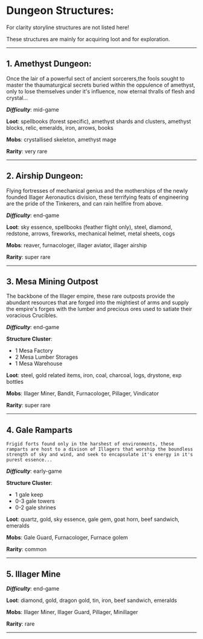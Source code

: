 # Dungeon Structures:

For clarity storyline structures are not listed here!

These structures are mainly for acquiring loot and for exploration.

---

## 1. Amethyst Dungeon:

   Once the lair of a powerful sect of ancient sorcerers,the fools sought to master the thaumaturgical secrets buried within the oppulence of amethyst, only to lose themselves under it's influence, now eternal thralls of flesh and crystal...
   
***Difficulty***: mid-game

**Loot**: spellbooks (forest specific), amethyst shards and clusters, amethyst blocks, relic, emeralds, iron, arrows, books

**Mobs**: crystallised skeleton, amethyst mage

**Rarity**: very rare

 ---

## 2. Airship Dungeon:

   Flying fortresses of mechanical genius and the motherships of the newly founded Illager Aeronautics division, these terrifying feats of engineering are the pride of the Tinkerers, and can rain hellfire from above.
   
***Difficulty***: end-game

**Loot**: sky essence, spellbooks (feather flight only), steel, diamond, redstone, arrows, fireworks, mechanical helmet, metal sheets, cogs

**Mobs**: reaver, furnacologer, illager aviator, illager airship

**Rarity**: super rare

 ---

## 3. Mesa Mining Outpost

   The backbone of the Illager empire, these rare outposts provide the abundant resources that are forged into the mightiest of arms and supply the empire's forges with the lumber and precious ores used to satiate their voracious Crucibles.
   
***Difficulty***: end-game

**Structure Cluster**:
- 1 Mesa Factory
- 2 Mesa Lumber Storages
- 1 Mesa Warehouse

**Loot**: steel, gold related items, iron, coal, charcoal, logs, drystone, exp bottles

**Mobs**: Illager Miner, Bandit, Furnacologer, Pillager, Vindicator

**Rarity**: super rare


---

## 4. Gale Ramparts

    Frigid forts found only in the harshest of environments, these ramparts are host to a divison of Illagers that worship the boundless strength of sky and wind, and seek to encapsulate it's energy in it's purest essence...
    
***Difficulty***: early-game

**Structure Cluster**: 
- 1 gale keep
- 0-3 gale towers
- 0-2 gale shrines

**Loot**: quartz, gold, sky essence, gale gem, goat horn, beef sandwich, emeralds

**Mobs**: Gale Guard, Furnacologer, Furnace golem

**Rarity**: common

---

## 5. Illager Mine

***Difficulty***: end-game

**Loot**: diamond, gold, dragon gold, tin, iron, beef sandwich, emeralds

**Mobs**: Illager Miner, Illager Guard, Pillager, Minillager

**Rarity**: rare

---
